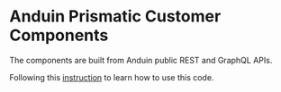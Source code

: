 # Anduin Prismatic Customer Components

The components are built from Anduin public REST and GraphQL APIs.

Following this [instruction](https://prismatic.io/docs/custom-components/writing-custom-components/) to learn how to use this code.
